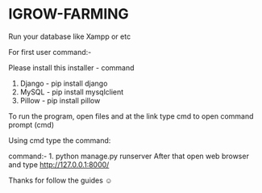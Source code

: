# IGROW-FARMING

Run your database like Xampp or etc

For first user command:-

Please install this installer - command
1. Django - pip install django
2. MySQL - pip install mysqlclient
3. Pillow - pip install pillow

To run the program, open files and at the link type cmd to open command prompt (cmd)

Using cmd type the command:

command:- 1. python manage.py runserver
After that open web browser and type http://127.0.0.1:8000/

Thanks for follow the guides ☺️
